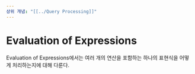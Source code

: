 ```yaml
---
상위 개념: "[[../Query Processing]]"
---
```

# Evaluation of Expressions
Evaluation of Expressions에서는 여러 개의 연산을 포함하는 하나의 표현식을 어떻게 처리하는지에 대해 다룬다.